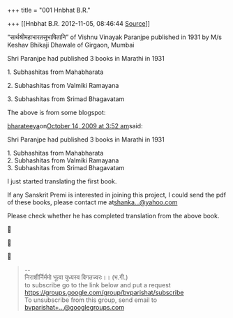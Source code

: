 +++
title = "001 Hnbhat B.R."

+++
[[Hnbhat B.R.	2012-11-05, 08:46:44 [Source](https://groups.google.com/g/bvparishat/c/DB64HcMZKvo)]]



“सार्थश्रीमहाभारतसुभाषितानि” of Vishnu Vinayak Paranjpe published in 1931 by M/s Keshav Bhikaji Dhawale of Girgaon, Mumbai  

  

Shri Paranjpe had published 3 books in Marathi in 1931

  

1\. Subhashitas from Mahabharata

2\. Subhashitas from Valmiki Ramayana

3\. Subhashitas from Srimad Bhagavatam

  

The above is from some blogspot:

[bharateeya](http://bharateeya.wordpress.com/)on[October 14, 2009 at 3:52 am](http://www.sanskritebooks.org/about-2/#comment-6)said:

Shri Paranjpe had published 3 books in Marathi in 1931

1\. Subhashitas from Mahabharata  
2. Subhashitas from Valmiki Ramayana  
3. Subhashitas from Srimad Bhagavatam

I just started translating the first book.

If any Sanskrit Premi is interested in joining this project, I could send the pdf of these books, please contact me at[shanka...@yahoo.com]()

Please check whether he has completed translation from the above book.

  

  

  
  







> --  
> निराशीर्निर्ममो भूत्वा युध्यस्व विगतज्वरः।। (भ.गी.)  
> to subscribe go to the link below and put a request  
> <https://groups.google.com/group/bvparishat/subscribe>  
> To unsubscribe from this group, send email to  
> [bvparishat+...@googlegroups.com]()  

  

